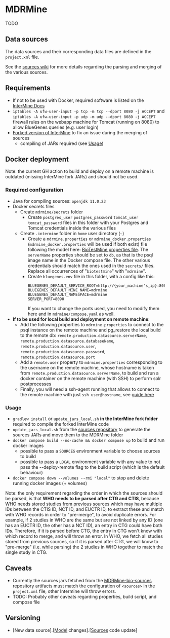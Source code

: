 # MDRMine

TODO

## Data sources
The data sources and their corresponding data files are defined in the `project.xml` file.

See the [sources wiki](https://github.com/ecrin-github/mdrmine-bio-sources/wiki) for more details regarding the parsing and merging of the various sources.

## Requirements
- If not to be used with Docker, required software is listed on the [InterMine Docs](http://intermine.org/im-docs/docs/get-started/tutorial/index/?highlight=update~publications#software)
- `iptables -A ufw-user-input -p tcp -m tcp --dport 8080 -j ACCEPT` and `iptables -A ufw-user-input -p udp -m udp --dport 8080 -j ACCEPT` firewall rules on the webapp machine for Tomcat (running on 8080) to allow BlueGenes queries (e.g. user login)
- [Forked version of InterMine](https://github.com/ecrin-github/intermine) to fix an issue during the merging of sources
    - compiling of JARs required (see [Usage](#usage))

## Docker deployment
Note: the current GH action to build and deploy on a remote machine is outdated (missing InterMine fork JARs) and should not be used. 
### Required configuration
- Java for compiling sources: `openjdk 11.0.23`
- Docker secrets files
    - Create `mdrmine/secrets` folder
        - Create `postgres_user` `postgres_password` `tomcat_user` `tomcat_password` files in this folder with your Postgres and Tomcat credentials inside the various files
    - Create `.intermine` folder in `home` user directory (`~`)
        - Create a `mdrmine.properties` or `mdrmine_docker.properties` (`mdrmine_docker.properties` will be used if both exist) file following the model here: [BioTestMine properties file](https://raw.githubusercontent.com/intermine/biotestmine/master/data/biotestmine.properties).
        The `serverName` properties should be set to `db`, as that is the psql image name in the Docker compose file. The other various credentials should match the ones used in the `secrets/` files. Replace all occurrences of "`biotestmine`" with "`mdrmine`".
        - Create `bluegenes.env` file in this folder, with a config like this:
            ``` 
            BLUEGENES_DEFAULT_SERVICE_ROOT=http://{your_machine's_ip}:8080/mdrmine
            BLUEGENES_DEFAULT_MINE_NAME=mdrmine
            BLUEGENES_DEFAULT_NAMESPACE=mdrmine
            SERVER_PORT=8090
            ```
            If you want to change the ports used, you need to modify them here and in `mdrmine/compose.yaml` as well.
- **If to be used for local build and deployment on remote machine**:
    - Add the following properties to `mdrmine.properties` to connect to the psql instance on the remote machine and pg_restore the local build to the remote db: `remote.production.datasource.serverName`, `remote.production.datasource.databaseName`, `remote.production.datasource.user`, `remote.production.datasource.password`, `remote.production.datasource.port`
    - Add a `remote.user` property to `mdrmine.properties` corresponding to the username on the remote machine, whose hostname is taken from `remote.production.datasource.serverName`, to build and run a docker container on the remote machine (with SSH) to perform solr postprocesses
    - Finally, you will need a ssh-agent running that allows to connect to the remote machine with just `ssh user@hostname`, see [guide here](https://www.ssh.com/academy/ssh/agent)

### Usage
- `gradlew install` or `update_jars_local.sh` **in the InterMine fork folder** required to compile the forked InterMine code
- `update_jars_local.sh` from the [sources repository](https://github.com/ecrin-github/mdrmine-bio-sources) to generate the sources JARs and move them to the MDRMine folder
- `docker compose build --no-cache && docker compose up` to build and run docker images
    - possible to pass a `SOURCES` environment variable to choose sources to build
    - possible to pass a `LOCAL` environment variable with any value to not pass the --deploy-remote flag to the build script (which is the default behaviour)
- `docker compose down --volumes --rmi "local"` to stop and delete running docker images (+ volumes)

Note: the only requirement regarding the order in which the sources should be parsed, is that **WHO needs to be parsed after CTG and CTIS**, because WHO needs stored studies from previous sources which may have multiple IDs between the CTIS ID, NCT ID, and EUCTR ID, to extract these and match with WHO records in order to "pre-merge", to avoid duplicate errors. For example, if 2 studies in WHO are the same but are not linked by any ID (one has an EUCTR ID, the other has a NCT ID), an entry in CTG could have both IDs. Therefore, if it is parsed before CTG, the entry in CTG won't know with which record to merge, and will throw an error. In WHO, we fetch all studies stored from previous sources, so if it is parsed after CTG, we will know to "pre-merge" (i.e. while parsing) the 2 studies in WHO together to match the single study in CTG.

## Caveats
- Currently the sources jars fetched from the [MDRMine-bio-sources](https://github.com/ecrin-github/mdrmine-bio-sources) repository artifacts must match the configuration of `<sources>` in the `project.xml` file, other Intermine will throw errors.
- TODO: Probably other caveats regarding properties, build script, and compose file

## Versioning
- [New data source].[[Model](dbmodel/resources/mdr.xml) changes].[[Sources](https://github.com/ecrin-github/mdrmine-bio-sources) code update]
